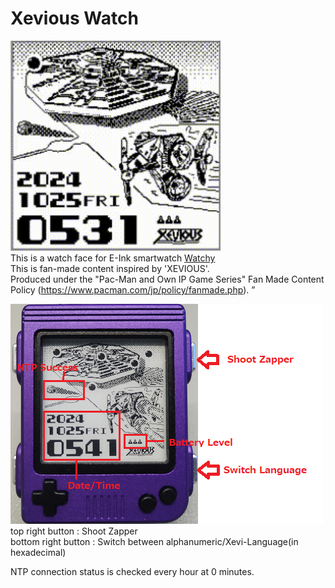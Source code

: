 # Xevious Watch
![Animation](https://github.com/gooth9232/XeviousWatch/blob/master/img/ForPR.gif)  
This is a watch face for E-Ink smartwatch [Watchy](https://watchy.sqfmi.com/)  
This is fan-made content inspired by 'XEVIOUS'.  
Produced under the "Pac-Man and Own IP Game Series" Fan Made Content Policy (https://www.pacman.com/jp/policy/fanmade.php). ”  
  
![WatchFace](https://github.com/gooth9232/XeviousWatch/blob/master/img/ForReadme.png)  
top right button : Shoot Zapper  
bottom right button : Switch between alphanumeric/Xevi-Language(in hexadecimal)  
  
NTP connection status is checked every hour at 0 minutes.
